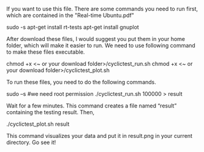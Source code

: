 If you want to use this file. There are some commands you need to run first, which are contained in the "Real-time Ubuntu.pdf"

  sudo -s
  apt-get install rt-tests
  apt-get install gnuplot

After download these files, I would suggest you put them in your home folder, which will make it easier to run. We need to use following command to make these files executable.

  chmod +x <~ or your download folder>/cyclictest_run.sh
  chmod +x <~ or your download folder>/cyclictest_plot.sh
  
To run these files, you need to do the following commands.

sudo –s #we need root permission
./cyclictest_run.sh 100000 > result

Wait for a few minutes. This command creates a file named “result” containing the testing result. Then,

./cyclictest_plot.sh result

This command visualizes your data and put it in result.png in your current directory. Go see it!
